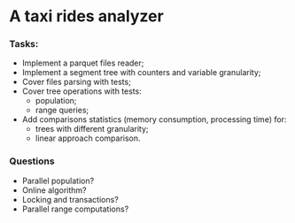 # A taxi rides analyzer

### Tasks:
- Implement a parquet files reader;
- Implement a segment tree with counters and variable granularity;
- Cover files parsing with tests;
- Cover tree operations with tests:
  - population;
  - range queries;
- Add comparisons statistics (memory consumption, processing time) for:
  - trees with different granularity;
  - linear approach comparison.

### Questions
- Parallel population?
- Online algorithm?
- Locking and transactions?
- Parallel range computations?